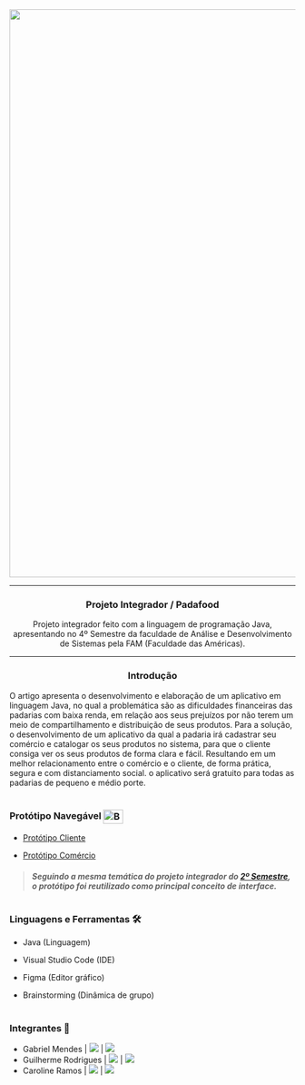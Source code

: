 
<div align = "center">
  <img width="1000px" src="https://github.com/Biellms/ProjetoIntegrador-Padafood/blob/main/Documentação/Padafood.png"/>
  <hr>
  <h3>
  <b>Projeto Integrador / Padafood</b></br></div>

  <div align = "center">
  <p>Projeto integrador feito com a linguagem de programação Java, apresentando no 4º Semestre da faculdade de Análise e Desenvolvimento de Sistemas pela FAM (Faculdade das Américas).
  </p>
  </div>

<hr>

<div align="center">
  <h3><b>Introdução</b></h3>
  </div>
  
O artigo apresenta o desenvolvimento e elaboração de um aplicativo em linguagem Java, no qual a problemática são as dificuldades financeiras das padarias com baixa renda, em relação aos seus prejuízos por não terem um meio de compartilhamento e distribuição de seus produtos. Para a solução, o desenvolvimento de um aplicativo da qual a padaria irá cadastrar seu comércio e catalogar os seus produtos no sistema, para que o cliente consiga ver os seus produtos de forma clara e fácil. Resultando em um melhor relacionamento entre o comércio e o cliente, de forma prática, segura e com distanciamento social. o aplicativo será gratuito para todas as padarias de pequeno e médio porte.
  
# 
  
### **Protótipo Navegável** <img align="center" alt="Biell-Figma" height="25" width="35" src="https://cdn.jsdelivr.net/gh/devicons/devicon/icons/figma/figma-original.svg"/>

- <a href="https://www.figma.com/proto/mWN4i7eqHWmI02T7pFGEC4/PADOC%40-TOP-cliente?node-id=422%3A835&scaling=scale-down&page-id=0%3A1" target="_blank"><p target="_blank">Protótipo Cliente</a>
- <a href="https://www.figma.com/proto/joR9dtuyvvFFLP75K7UfW7/PADOC%40-TOP-funcionario?scaling=scale-down&page-id=0%3A1&node-id=1426%3A0" target="_blank"><p target="_blank">Protótipo Comércio</a>

> ##### Seguindo a mesma temática do projeto integrador do [2º Semestre](https://github.com/Biellms/ProjetoIntegrador-DeliveryC), o protótipo foi reutilizado como principal conceito de interface.

#

### **Linguagens e Ferramentas** 🛠
- Java (Linguagem)
- Visual Studio Code (IDE)
- Figma (Editor gráfico)

- Brainstorming (Dinâmica de grupo)

#

### **Integrantes** 🤖

- Gabriel Mendes |  <a href="https://www.linkedin.com/in/gabriel-mendes-0706ab1b8" target="_blank"><img src="https://img.shields.io/badge/-Linkedin-blue" target="_blank"></a> |  <a href="https://github.com/Biellms" target="_blank"><img src="https://img.shields.io/badge/-Github-gray" target="_blank"></a> 
- Guilherme Rodrigues |  <a href="https://www.linkedin.com/in/guilhermedev/" target="_blank"><img src="https://img.shields.io/badge/-Linkedin-blue" target="_blank"></a> |  <a href="https://github.com/GuilhermeRodriguesSantos?tab=repositories" target="_blank"><img src="https://img.shields.io/badge/-Github-gray" target="_blank"></a>
- Caroline Ramos |  <a href="https://www.linkedin.com/in/caroline-ramos-345654168/" target="_blank"><img src="https://img.shields.io/badge/-Linkedin-blue" target="_blank"></a> |  <a href="https://github.com/Carol-Ramos" target="_blank"><img src="https://img.shields.io/badge/-Github-gray" target="_blank"></a>
